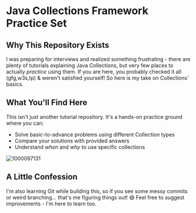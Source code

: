 # Java Collections Framework Practice Set

## Why This Repository Exists

I was preparing for interviews and realized something frustrating - there are plenty of tutorials explaining Java Collections, but very few places to actually *practice* using them.
If you are here, you probably checked it all (gfg,w3s,tp) & weren't satisfied yourself! So here is my take on Collections' basics.

## What You'll Find Here

This isn't just another tutorial repository. It's a hands-on practice ground where you can:
- Solve basic-to-advance problems using different Collection types
- Compare your solutions with provided answers
- Understand *when* and *why* to use specific collections



![1000097131](https://github.com/user-attachments/assets/4e786b41-ca2d-4729-905e-412088fd3ac6)


## A Little Confession

I'm also learning Git while building this, so if you see some messy commits or weird branching... that's me figuring things out! 😅 Feel free to suggest improvements - I'm here to learn too.
